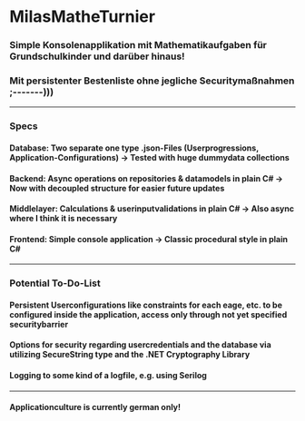 # MilasMatheTurnier

### Simple Konsolenapplikation mit Mathematikaufgaben für Grundschulkinder und darüber hinaus!
### Mit persistenter Bestenliste ohne jegliche Securitymaßnahmen ;-------)))
---
### Specs
#### Database: Two separate one type .json-Files (Userprogressions, Application-Configurations) -> Tested with huge dummydata collections
#### Backend: Async operations on repositories & datamodels in plain C# -> Now with decoupled structure for easier future updates
#### Middlelayer: Calculations & userinputvalidations in plain C# -> Also async where I think it is necessary
#### Frontend: Simple console application -> Classic procedural style in plain C#
---
### Potential To-Do-List
#### Persistent Userconfigurations like constraints for each eage, etc. to be configured inside the application, access only through not yet specified securitybarrier
#### Options for security regarding usercredentials and the database via utilizing SecureString type and the .NET Cryptography Library
#### Logging to some kind of a logfile, e.g. using Serilog
---
#### Applicationculture is currently german only!
